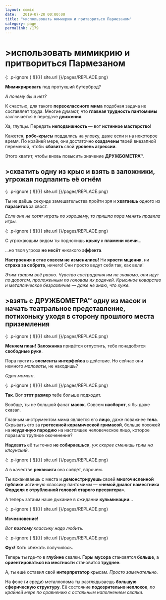 ```yaml
---
layout: comic
date:   2019-07-20 00:00:00 
title: ">использовать мимикрию и притвориться Пармезаном"
category: page
permalink: /179
---
```

# >использовать мимикрию и притвориться Пармезаном

{: .p-ignore }
![]({{ site.url }}/pages/REPLACE.png)

<strong>Мимикрировать </strong>под протухший бутерброд? 

<em>А почему бы и нет?</em>

К счастью, для такого <strong>первоклассного мима</strong> подобная задача не составляет труда. Многие думают, что <strong>главная трудность пантомимы</strong> заключается в передаче <strong>движения</strong>.

Ха, глупцы. Передать <strong>неподвижность </strong>— вот <strong>истинное мастерство</strong>!

Кажется, <strong>робо-крысы</strong> поддались на уловку, даже если и на некоторое время. По крайней мере, они достаточно <strong>озадачены </strong>твоей внезапной переменой, чтобы <strong>сбавить </strong>свой <strong>уровень агрессии</strong>.

Этого хватит, чтобы вновь повысить значение <strong>ДРУЖБОМЕТРА™</strong>.

## >схватить одну из крыс и взять в заложники, угрожая подпалить её огнём

{: .p-ignore }
![]({{ site.url }}/pages/REPLACE.png)

Ты не даёшь секунде замешательства пройти зря и <strong>хватаешь </strong>одного из <strong>паразитов </strong>за хвост.

<em>Если они не хотят играть по хорошему, то пришла пора менять правила игры.</em>

{: .p-ignore }
![]({{ site.url }}/pages/REPLACE.png)

С угрожающим видом ты подносишь <strong>крысу </strong>к <strong>пламени свечи</strong>…

…но твоя угроза <strong>не несёт</strong> никакого <strong>эффекта</strong>.

<strong>Настроения в стае совсем не изменились!</strong> Ни <strong>ярости мщения</strong>, ни <strong>страха за собрата</strong>, ничего! Они просто ведут себя так, как вели! 

<em>Этим тварям всё равно. Чувство сострадания им не знакомо, они идут по дорогам, проложенным по головам их родичей. Крысиное коварство и металлическое безразличие — даже не знаю, что хуже.</em>

## >взять с ДРУЖБОМЕТРА™ одну из масок и начать театральное представление, потихоньку уходя в сторону прошлого места приземления

{: .p-ignore }
![]({{ site.url }}/pages/REPLACE.png)

<strong>Меняем план!</strong> <strong>Заложника </strong>придётся отпустить, тебе понадобятся <strong>свободные руки</strong>.

Пора пустить <strong>элементы интерфейса</strong> в действие. Но сейчас они немного <em>маловаты</em>, не находишь?

<em>Один момент.</em>

{: .p-ignore }
![]({{ site.url }}/pages/REPLACE.png)

<strong>Так</strong>. Вот <strong>этот размер</strong> тебе больше подходит.

Вообще, ты не большой фанат <strong>масок</strong>. Совсем <strong>наоборот</strong>, я бы даже сказал.

Главным инструментом мима является его <strong>лицо</strong>, даже поважнее <strong>тела</strong>. Скрывать его за <strong>гротескной керамической гримасой</strong>, больше похожей на <strong>неудачную пародию</strong> на настоящее человеческое лицо, которое поразило трупное окоченение?

<strong>Надевать </strong>её ты точно <strong>не собираешься</strong>, <em>уж скорее сменишь грим на клоунский</em>.

{: .p-ignore }
![]({{ site.url }}/pages/REPLACE.png)

А в качестве <strong>реквизита </strong>она сойдёт, впрочем.

Ты вскакиваешь с места и <strong>демонстрируешь </strong>своей <strong>многочисленной публике</strong> истинную классику пантомимы — «<strong>немой диалог наместника Форделя с отрубленной головой старого пресвитера</strong>». 

А теперь затаим наше дыхание в ожидании <strong>кульминации</strong>…

{: .p-ignore }
![]({{ site.url }}/pages/REPLACE.png)

<strong>Исчезновение!</strong>

<em>Вот <strong><strong>поэтому </strong></strong>классику надо любить.</em>

{: .p-ignore }
![]({{ site.url }}/pages/REPLACE.png)

<strong>Фух! </strong>Хоть сбежать получилось.

Теперь ты где-то в <strong>глубине </strong>свалки. <strong>Горы мусора</strong> становятся <strong>больше</strong>, а <strong>ориентироваться на местности</strong> становится <strong>труднее</strong>.

А, ты ещё оставил свой <strong>интерпретатор </strong>крысам. <em>Просто замечательно</em>.

На фоне (и среди) металлолома ты разглядываешь <strong>большую сферическую структуру</strong>. Её состояние <strong>подозрительно неплохое</strong>, <em>по крайней мере по сравнению с остальным наполнением свалки</em>.
